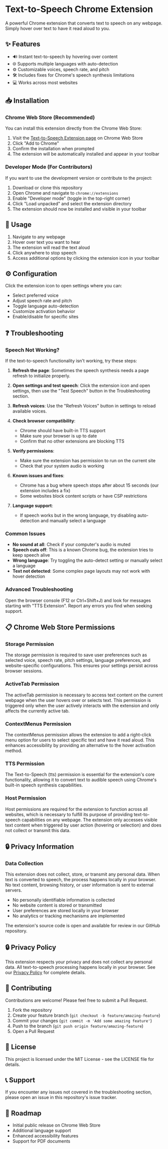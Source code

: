 # Text-to-Speech Chrome Extension

A powerful Chrome extension that converts text to speech on any webpage. Simply hover over text to have it read aloud to you.

## ✨ Features

- 🔊 Instant text-to-speech by hovering over content
- 🌐 Supports multiple languages with auto-detection
- ⚙️ Customizable voices, speech rate, and pitch
- 🛠️ Includes fixes for Chrome's speech synthesis limitations
- 💻 Works across most websites

## 📥 Installation

### Chrome Web Store (Recommended)

You can install this extension directly from the Chrome Web Store:

1. Visit the [Text-to-Speech Extension page](https://chromewebstore.google.com/detail/text-to-speech-extension/bjidgmpmbodlobefnnnaableplbjgndo) on Chrome Web Store
2. Click "Add to Chrome"
3. Confirm the installation when prompted
4. The extension will be automatically installed and appear in your toolbar

### Developer Mode (For Contributors)

If you want to use the development version or contribute to the project:

1. Download or clone this repository
2. Open Chrome and navigate to `chrome://extensions`
3. Enable "Developer mode" (toggle in the top-right corner)
4. Click "Load unpacked" and select the extension directory
5. The extension should now be installed and visible in your toolbar

## 🚀 Usage

1. Navigate to any webpage
2. Hover over text you want to hear
3. The extension will read the text aloud
4. Click anywhere to stop speech
5. Access additional options by clicking the extension icon in your toolbar

## ⚙️ Configuration

Click the extension icon to open settings where you can:

- Select preferred voice
- Adjust speech rate and pitch
- Toggle language auto-detection
- Customize activation behavior
- Enable/disable for specific sites

## ❓ Troubleshooting

### Speech Not Working?

If the text-to-speech functionality isn't working, try these steps:

1. **Refresh the page**: Sometimes the speech synthesis needs a page refresh to initialize properly.

2. **Open settings and test speech**: Click the extension icon and open settings, then use the "Test Speech" button in the Troubleshooting section.

3. **Refresh voices**: Use the "Refresh Voices" button in settings to reload available voices.

4. **Check browser compatibility**:
   - Chrome should have built-in TTS support
   - Make sure your browser is up to date
   - Confirm that no other extensions are blocking TTS

5. **Verify permissions**:
   - Make sure the extension has permission to run on the current site
   - Check that your system audio is working

6. **Known issues and fixes**:
   - Chrome has a bug where speech stops after about 15 seconds (our extension includes a fix)
   - Some websites block content scripts or have CSP restrictions

7. **Language support**:
   - If speech works but in the wrong language, try disabling auto-detection and manually select a language

### Common Issues

- **No sound at all**: Check if your computer's audio is muted
- **Speech cuts off**: This is a known Chrome bug, the extension tries to keep speech alive
- **Wrong language**: Try toggling the auto-detect setting or manually select a language
- **Text not detected**: Some complex page layouts may not work with hover detection

### Advanced Troubleshooting

Open the browser console (F12 or Ctrl+Shift+J) and look for messages starting with "TTS Extension". 
Report any errors you find when seeking support.

## 📋 Chrome Web Store Permissions

### Storage Permission
The storage permission is required to save user preferences such as selected voice, speech rate, pitch settings, language preferences, and website-specific configurations. This ensures your settings persist across browser sessions.

### ActiveTab Permission
The activeTab permission is necessary to access text content on the current webpage when the user hovers over or selects text. This permission is triggered only when the user actively interacts with the extension and only affects the currently active tab.

### ContextMenus Permission
The contextMenus permission allows the extension to add a right-click menu option for users to select specific text and have it read aloud. This enhances accessibility by providing an alternative to the hover activation method.

### TTS Permission
The Text-to-Speech (tts) permission is essential for the extension's core functionality, allowing it to convert text to audible speech using Chrome's built-in speech synthesis capabilities.

### Host Permission
Host permissions are required for the extension to function across all websites, which is necessary to fulfill its purpose of providing text-to-speech capabilities on any webpage. The extension only accesses visible text content when triggered by user action (hovering or selection) and does not collect or transmit this data.

## 🔒 Privacy Information

### Data Collection
This extension does not collect, store, or transmit any personal data. When text is converted to speech, the process happens locally in your browser. No text content, browsing history, or user information is sent to external servers.

- No personally identifiable information is collected
- No website content is stored or transmitted
- User preferences are stored locally in your browser
- No analytics or tracking mechanisms are implemented

The extension's source code is open and available for review in our GitHub repository.

## 🔒 Privacy Policy

This extension respects your privacy and does not collect any personal data. All text-to-speech processing happens locally in your browser. See our [Privacy Policy](PRIVACY.md) for complete details.

## 🤝 Contributing

Contributions are welcome! Please feel free to submit a Pull Request.

1. Fork the repository
2. Create your feature branch (`git checkout -b feature/amazing-feature`)
3. Commit your changes (`git commit -m 'Add some amazing feature'`)
4. Push to the branch (`git push origin feature/amazing-feature`)
5. Open a Pull Request

## 📄 License

This project is licensed under the MIT License - see the LICENSE file for details.

## 📞 Support

If you encounter any issues not covered in the troubleshooting section, please open an issue in this repository's issue tracker.

## 🔮 Roadmap

- Initial public release on Chrome Web Store
- Additional language support
- Enhanced accessibility features
- Support for PDF documents
